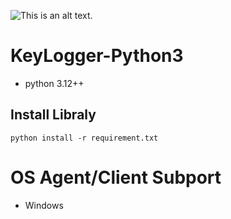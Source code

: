 ![This is an alt text.](https://cdn.k1god.com/uploads/c691e5.jfif)
# KeyLogger-Python3
- python 3.12++
## Install Libraly
```
python install -r requirement.txt
```
# OS Agent/Client Subport
- Windows
